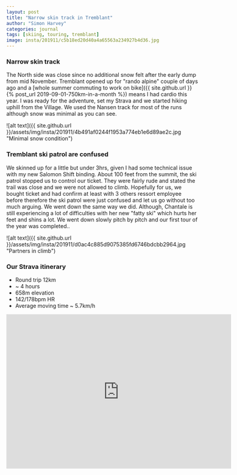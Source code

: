 ```yaml
---
layout: post
title: "Narrow skin track in Tremblant"
author: "Simon Harvey"
categories: journal
tags: [skiing, touring, tremblant]
image: insta/201911/c5b18ed20d40a4a65563a234927b4d36.jpg
---
```

### Narrow skin track

The North side was close since no additional snow felt after the early dump from mid November.  Tremblant opened up for "rando alpine" couple of days ago and a [whole summer commuting to work on bike]({{ site.github.url }}{% post_url 2019-09-01-750km-in-a-month %}) means I had cardio this year.  I was ready for the adventure, set my Strava and we started hiking uphill from the Village.  We used the Nansen track for most of the runs although snow was minimal as you can see.

![alt text]({{ site.github.url }}/assets/img/insta/201911/4b491af0244f1953a774eb1e6d89ae2c.jpg "Minimal snow condition")

### Tremblant ski patrol are confused

We skinned up for a little but under 3hrs, given I had some technical issue with my new Salomon Shift binding.  About 100 feet from the summit, the ski patrol stopped us to control our ticket.  They were fairly rude and stated the trail was close and we were not allowed to climb.  Hopefully for us, we bought ticket and had confirm at least with 3 others ressort employee before therefore the ski patrol were just confused and let us go without too much arguing.  We went down the same way we did.  Although, Chantale is still experiencing a lot of difficulties with her new "fatty ski" which hurts her feet and shins a lot.  We went down slowly pitch by pitch and our first tour of the year was completed..

![alt text]({{ site.github.url }}/assets/img/insta/201911/d0ac4c885d9075385fd6746bdcbb2964.jpg "Partners in climb")

### Our Strava itinerary

* Round trip 12km
* ~ 4 hours
* 658m elevation
* 142/178bpm HR
* Average moving time ~ 5.7km/h

<iframe height='405' width='590' frameborder='0' allowtransparency='true' scrolling='no' src='https://www.strava.com/activities/2889015505/embed/1fd8f3d3d250db2d3aca4d2d3764d3d4718ccf45'></iframe>
